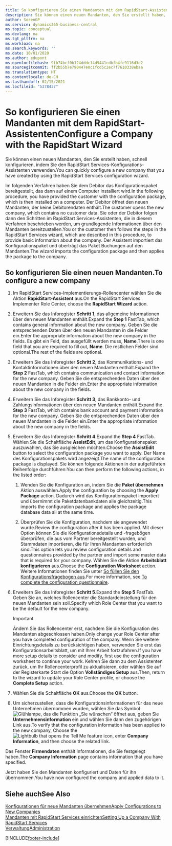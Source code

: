 ```yaml
---
title: So konfigurieren Sie einen Mandanten mit dem RapidStart-Assistenten | Microsoft Docs
description: Sie können einen neuen Mandanten, den Sie erstellt haben, schnell konfigurieren, indem Sie den RapidStart Services-Konfigurations-Assistenten verwenden.
author: SorenGP
ms.service: dynamics365-business-central
ms.topic: conceptual
ms.devlang: na
ms.tgt_pltfrm: na
ms.workload: na
ms.search.keywords: ''
ms.date: 10/01/2020
ms.author: edupont
ms.openlocfilehash: 9fb74bcf0b124dddc14d9441cdbfb4fc9116d3e2
ms.sourcegitcommit: ff2b55b7e790447e0c1fcd5c2ec7f7610338ebaa
ms.translationtype: HT
ms.contentlocale: de-CH
ms.lasthandoff: 02/15/2021
ms.locfileid: "5378437"
---
```

# <a name="configure-a-company-with-the-rapidstart-wizard"></a><span data-ttu-id="08a31-103">So konfigurieren Sie einen Mandanten mit dem RapidStart-Assistenten</span><span class="sxs-lookup"><span data-stu-id="08a31-103">Configure a Company with the RapidStart Wizard</span></span>
<span data-ttu-id="08a31-104">Sie können einen neuen Mandanten, den Sie erstellt haben, schnell konfigurieren, indem Sie den RapidStart Services-Konfigurations-Assistenten verwenden.</span><span class="sxs-lookup"><span data-stu-id="08a31-104">You can quickly configure a new company that you have created by using the RapidStart Services configuration wizard.</span></span>

<span data-ttu-id="08a31-105">Im folgenden Verfahren haben Sie dem Debitor das Konfigurationspaket bereitgestellt, das dann auf einem Computer installiert wird.</span><span class="sxs-lookup"><span data-stu-id="08a31-105">In the following procedure, you have provided the customer with the configuration package, which is then installed on a computer.</span></span> <span data-ttu-id="08a31-106">Der Debitor öffnet den neuen Mandanten, der keine Debitorendaten enthält.</span><span class="sxs-lookup"><span data-stu-id="08a31-106">The customer opens the new company, which contains no customer data.</span></span> <span data-ttu-id="08a31-107">Sie oder der Debitor folgen dann den Schritten im RapidStart Services-Assistenten, die in diesem Verfahren beschrieben werden, um grundlegende Informationen über den Mandanten bereitzustellen.</span><span class="sxs-lookup"><span data-stu-id="08a31-107">You or the customer then follows the steps in the RapidStart Services wizard, which are described in this procedure, to provide basic information about the company.</span></span> <span data-ttu-id="08a31-108">Der Assistent importiert das Konfigurationspaket und überträgt das Paket Buchungen auf den Mandanten.</span><span class="sxs-lookup"><span data-stu-id="08a31-108">The wizard imports the configuration package and then applies the package to the company.</span></span>  

## <a name="to-configure-a-new-company"></a><span data-ttu-id="08a31-109">So konfigurieren Sie einen neuen Mandanten.</span><span class="sxs-lookup"><span data-stu-id="08a31-109">To configure a new company</span></span>  
1. <span data-ttu-id="08a31-110">Im RapidStart Services-Implementierungs-Rollencenter wählen Sie die Aktion **RapidStart-Assistent** aus.</span><span class="sxs-lookup"><span data-stu-id="08a31-110">On the RapidStart Services Implementer Role Center, choose the **RapidStart Wizard** action.</span></span>  
2. <span data-ttu-id="08a31-111">Erweitern Sie das Inforegister **Schritt 1**, das allgemeine Informationen über den neuen Mandanten enthält.</span><span class="sxs-lookup"><span data-stu-id="08a31-111">Expand the **Step 1** FastTab, which contains general information about the new company.</span></span> <span data-ttu-id="08a31-112">Geben Sie die entsprechenden Daten über den neuen Mandanten in die Felder ein.</span><span class="sxs-lookup"><span data-stu-id="08a31-112">Enter the appropriate information about the new company in the fields.</span></span> <span data-ttu-id="08a31-113">Es gibt ein Feld, das ausgefüllt werden muss, **Name**.</span><span class="sxs-lookup"><span data-stu-id="08a31-113">There is one field that you are required to fill out, **Name**.</span></span> <span data-ttu-id="08a31-114">Die restlichen Felder sind optional.</span><span class="sxs-lookup"><span data-stu-id="08a31-114">The rest of the fields are optional.</span></span>  
3. <span data-ttu-id="08a31-115">Erweitern Sie das Inforegister **Schritt 2**, das Kommunikations- und Kontaktinformationen über den neuen Mandanten enthält.</span><span class="sxs-lookup"><span data-stu-id="08a31-115">Expand the **Step 2** FastTab, which contains communication and contact information for the new company.</span></span> <span data-ttu-id="08a31-116">Geben Sie die entsprechenden Daten über den neuen Mandanten in die Felder ein.</span><span class="sxs-lookup"><span data-stu-id="08a31-116">Enter the appropriate information about the new company in the fields.</span></span>
4. <span data-ttu-id="08a31-117">Erweitern Sie das Inforegister **Schritt 3**, das Bankkonto- und Zahlungsinformationen über den neuen Mandanten enthält.</span><span class="sxs-lookup"><span data-stu-id="08a31-117">Expand the **Step 3** FastTab, which contains bank account and payment information for the new company.</span></span> <span data-ttu-id="08a31-118">Geben Sie die entsprechenden Daten über den neuen Mandanten in die Felder ein.</span><span class="sxs-lookup"><span data-stu-id="08a31-118">Enter the appropriate information about the new company in the fields.</span></span>  
5. <span data-ttu-id="08a31-119">Erweitern Sie das Inforegister **Schritt 4**.</span><span class="sxs-lookup"><span data-stu-id="08a31-119">Expand the **Step 4** FastTab.</span></span> <span data-ttu-id="08a31-120">Wählen Sie die Schaltfläche **AssistEdit**, um das Konfigurationspaket auszuwählen, das Sie ausgleichen möchten.</span><span class="sxs-lookup"><span data-stu-id="08a31-120">Choose the **AssistEdit** button to select the configuration package you want to apply.</span></span> <span data-ttu-id="08a31-121">Der Name des Konfigurationspakets wird angezeigt.</span><span class="sxs-lookup"><span data-stu-id="08a31-121">The name of the configuration package is displayed.</span></span> <span data-ttu-id="08a31-122">Sie können folgende Aktionen in der aufgeführten Reihenfolge durchführen:</span><span class="sxs-lookup"><span data-stu-id="08a31-122">You can then perform the following actions, in the listed order:</span></span>  

    1. <span data-ttu-id="08a31-123">Wenden Sie die Konfiguration an, indem Sie die **Paket übernehmen** Aktion auswählen.</span><span class="sxs-lookup"><span data-stu-id="08a31-123">Apply the configuration by choosing the **Apply Package** action.</span></span> <span data-ttu-id="08a31-124">Dadurch wird das Konfigurationspaket importiert und übernimmt die Paketdatenbankdaten alle gleichzeitig.</span><span class="sxs-lookup"><span data-stu-id="08a31-124">This imports the configuration package and applies the package database data all at the same time.</span></span>  

    2. <span data-ttu-id="08a31-125">Überprüfen Sie die Konfiguration, nachdem sie angewendet wurde.</span><span class="sxs-lookup"><span data-stu-id="08a31-125">Review the configuration after it has been applied.</span></span> <span data-ttu-id="08a31-126">Mit dieser Option können Sie die Konfigurationsdetails und -fragebögen überprüfen, die aus vom Partner bereitgestellt wurden, und Stammdaten importieren, die für Ihren Mandanten erforderlich sind.</span><span class="sxs-lookup"><span data-stu-id="08a31-126">This option lets you review configuration details and questionnaires provided by the partner and import some master data that is required for your company.</span></span> <span data-ttu-id="08a31-127">Wählen Sie die Aktion **Arbeitsblatt konfigurieren** aus.</span><span class="sxs-lookup"><span data-stu-id="08a31-127">Choose the **Configuration Worksheet** action.</span></span> <span data-ttu-id="08a31-128">Weitere Informationen finden Sie unter [So füllen Sie den Konfigurationsfragebogen aus](admin-gather-customer-setup-values.md#to-complete-the-configuration-questionnaire).</span><span class="sxs-lookup"><span data-stu-id="08a31-128">For more information, see [To complete the configuration questionnaire](admin-gather-customer-setup-values.md#to-complete-the-configuration-questionnaire).</span></span>  

6. <span data-ttu-id="08a31-129">Erweitern Sie das Inforegister **Schritt 5**.</span><span class="sxs-lookup"><span data-stu-id="08a31-129">Expand the **Step 5** FastTab.</span></span> <span data-ttu-id="08a31-130">Geben Sie an, welches Rollencenter die Standardeinstellung für den neuen Mandanten sein soll.</span><span class="sxs-lookup"><span data-stu-id="08a31-130">Specify which Role Center that you want to be the default for the new company.</span></span>  

    > [!IMPORTANT]  
    >  <span data-ttu-id="08a31-131">Ändern Sie das Rollencenter erst, nachdem Sie die Konfiguration des Mandanten abgeschlossen haben.</span><span class="sxs-lookup"><span data-stu-id="08a31-131">Only change your Role Center after you have completed configuration of the company.</span></span> <span data-ttu-id="08a31-132">Wenn Sie weitere Einrichtungsdetails zu berücksichtigen haben, verwenden Sie erst das Konfigurationsarbeitsblatt, um mit Ihrer Arbeit fortzufahren.</span><span class="sxs-lookup"><span data-stu-id="08a31-132">If you have more setup details to consider and modify, first use the configuration worksheet to continue your work.</span></span> <span data-ttu-id="08a31-133">Kehren Sie dann zu dem Assistenten zurück, um Ihr Rollencenterprofil zu aktualisieren, oder wählen Sie auf der Registerkarte Start die Option **Vollständiges Setup** aus.</span><span class="sxs-lookup"><span data-stu-id="08a31-133">Then, return to the wizard to update your Role Center profile, or choose the **Complete Setup** action.</span></span>

7. <span data-ttu-id="08a31-134">Wählen Sie die Schaltfläche **OK** aus.</span><span class="sxs-lookup"><span data-stu-id="08a31-134">Choose the **OK** button.</span></span>  
8. <span data-ttu-id="08a31-135">Um sicherzustellen, dass die Konfigurationsinformationen für das neue Unternehmen übernommen wurden, wählen Sie das Symbol ![Glühlampe, das die Funktion „Sie wünschen“ öffnet](media/ui-search/search_small.png "Tell Me-Funktion") aus, geben Sie **Unternehmensinformation** ein und wählen Sie dann den zugehörigen Link aus.</span><span class="sxs-lookup"><span data-stu-id="08a31-135">To verify that the configuration information has been applied to the new company, Choose the ![Lightbulb that opens the Tell Me feature](media/ui-search/search_small.png "Tell me what you want to do") icon, enter **Company Information**, and then choose the related link.</span></span>

<span data-ttu-id="08a31-136">Das Fenster **Firmendaten** enthält Informationen, die Sie festgelegt haben.</span><span class="sxs-lookup"><span data-stu-id="08a31-136">The **Company Information** page contains information that you have specified.</span></span>   

<span data-ttu-id="08a31-137">Jetzt haben Sie den Mandanten konfiguriert und Daten für ihn übernommen.</span><span class="sxs-lookup"><span data-stu-id="08a31-137">You have now configured the company and applied data to it.</span></span>  

## <a name="see-also"></a><span data-ttu-id="08a31-138">Siehe auch</span><span class="sxs-lookup"><span data-stu-id="08a31-138">See Also</span></span>  
[<span data-ttu-id="08a31-139">Konfigurationen für neue Mandanten übernehmen</span><span class="sxs-lookup"><span data-stu-id="08a31-139">Apply Configurations to New Companies</span></span>](admin-apply-configuration-to-new-companies.md)  
[<span data-ttu-id="08a31-140">Mandanten mit RapidStart Services einrichten</span><span class="sxs-lookup"><span data-stu-id="08a31-140">Setting Up a Company With RapidStart Services</span></span>](admin-set-up-a-company-with-rapidstart.md)  
[<span data-ttu-id="08a31-141">Verwaltung</span><span class="sxs-lookup"><span data-stu-id="08a31-141">Administration</span></span>](admin-setup-and-administration.md)


[!INCLUDE[footer-include](includes/footer-banner.md)]
